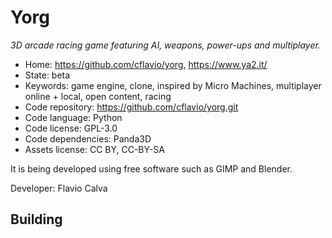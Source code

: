 # Yorg

_3D arcade racing game featuring AI, weapons, power-ups and multiplayer._

- Home: https://github.com/cflavio/yorg, https://www.ya2.it/
- State: beta
- Keywords: game engine, clone, inspired by Micro Machines, multiplayer online + local, open content, racing
- Code repository: https://github.com/cflavio/yorg.git
- Code language: Python
- Code license: GPL-3.0
- Code dependencies: Panda3D
- Assets license: CC BY, CC-BY-SA

It is being developed using free software such as GIMP and Blender.

Developer: Flavio Calva

## Building
